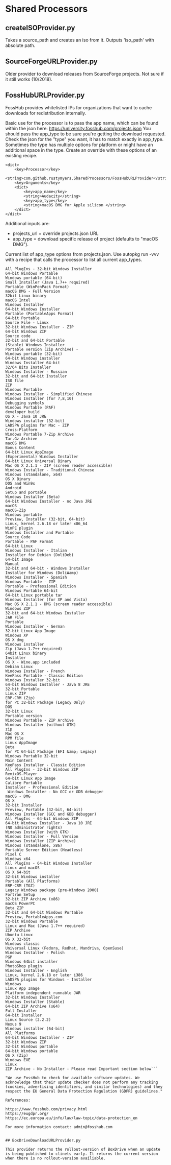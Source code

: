 Shared Processors
===============

## createISOProvider.py

Takes a source_path and creates an iso from it. Outputs 'iso_path' with absolute path. 

## SourceForgeURLProvider.py

Older provider to download releases from SourceForge projects. Not sure if it still works (10/2018).

## FossHubURLProvider.py

FossHub provides whitelisted IPs for organizations that want to cache downloads for redistribution internally. 

Basic use for the processor is to pass the app name, which can be found within the json here: https://university.fosshub.com/projects.json
You should pass the app_type to be sure you're getting the download requested. Check the json for the "type" you want, it has to match exactly in app_type. Sometimes the type has multiple options for platform or might have an additional space in the type. Create an override with these options of an existing recipe.
```
<dict>
    <key>Processor</key>
    <string>com.github.rustymyers.SharedProcessors/FossHubURLProvider</string>
    <key>Arguments</key>
    <dict>
        <key>app_name</key>
        <string>Audacity</string>
        <key>app_type</key>
        <string>macOS DMG for Apple silicon </string>
    </dict>
</dict>
```

Additional inputs are: 
* projects_url = override projects.json URL
* app_type = download specific release of project (defaults to "macOS DMG").

Current list of app_type options from projects.json. Use autopkg run -vvv with a recipe that calls the processor to list all current app\_types.

```
All PlugIns - 32-bit Windows Installer
64-bit Windows Portable
Windows portable (64-bit)
Small Installer (Java 1.7++ required)
Portable (WinPenPack Format)
macOS DMG - Full Version
32bit Linux binary
macOS Intel
Windows Installer
64-bit Windows Installer
Portable (PortableApps Format)
64-bit Portable
Source File - Linux
32-bit Windows Installer - ZIP
64-bit Windows ZIP
Source code
32-bit and 64-bit Portable
(Stable) Windows Installer
Portable version (Zip Archive) -
Windows portable (32-bit)
64-bit Windows installer
Windows Installer 64-bit
32/64 Bits Installer
Windows Installer - Russian
32-bit and 64-bit Installer
ISO file
ZIP
Windows Portable
Windows Installer - Simplified Chinese
Windows Installer (for 7,8,10)
Debugging symbols
Windows Portable (PAF)
developer build
OS X - Java 10 JRE
Windows installer (32-bit)
LADSPA plugins for Mac - ZIP
Cross-Platform
Windows Portable 7-Zip Archive
Tar.Gz Archive
macOS DMG
Bonus Content
64-bit Linux AppImage
(Experimental) Windows Installer
64-bit Linux Universal Binary
Mac OS X 2.1.1 - ZIP (screen reader accessible)
Windows Installer - Traditional Chinese
Windows (standalone, x64)
OS X Binary
DOS and Win9x
Android
Setup and portable
Windows Installer (Beta)
64-bit Windows Installer - no Java JRE
macOS
macOS-Zip
Windows portable
Preview, Installer (32-bit, 64-bit)
Linux, kernel 2.6.18 or later x86_64
WinPE plugin
Windows Installer and Portable
Source Code
Portable - PAF Format
64-bit Linux
Windows Installer - Italian
Installer for Debian (DoliDeb)
64-bit Image
Manual
32-bit and 64-bit - Windows Installer
Installer for Windows (DoliWamp)
Windows Installer - Spanish
Windows Portable - ZIP
Portable - Professional Edition
Windows Portable 64-bit
64-bit Linux portable tar
Windows Installer (for XP and Vista)
Mac OS X 2.1.1 - DMG (screen reader accessible)
Windows ZIP
32-bit and 64-bit Windows Installer
JAR File
Portable
Windows Installer - German
32-bit Linux App Image
Windows XP
OS X dmg
Windows installer
Zip (Java 1.7++ required)
64bit Linux binary
Installer
OS X - Wine.app included
Debian Linux
Windows Installer - French
KeePass Portable - Classic Edition
Windows Installer 32-bit
64-bit Windows Installer - Java 8 JRE
32-bit Portable
Linux ZIP
ERP-CRM (Zip)
for PC 32-bit Package (Legacy Only)
DOS
32-bit Linux
Portable version
Windows Portable - ZIP Archive
Windows Installer (without GTK)
zip
Mac OS X
RPM file
Linux AppImage
Beta
for PC 64-bit Package (EFI &amp; Legacy)
Windows Portable 32-bit
Main Content
KeePass Installer - Classic Edition
All PlugIns - 32-bit Windows ZIP
RemixOS-Player
64-bit Linux App Image
Calibre Portable
Installer - Professional Edition
 Windows Installer - No GCC or GDB debugger
macOS - DMG
OS X
32-bit Installer
Preview, Portable (32-bit, 64-bit)
Windows Installer (GCC and GDB debugger)
All PlugIns - 64-bit Windows ZIP
64-bit Windows Installer - Java 10 JRE
(NO administrator rights)
Windows Installer (with GTK)
Windows Installer - Full Version
Windows Installer (ZIP Archive)
Windows (standalone, x86)
Portable Server Edition (Headless)
Pixel C
Windows x64
All PlugIns - 64-bit Windows Installer
Linux and macOS
OS X 64-bit
32-bit Windows installer
Portable (All Platforms)
ERP-CRM (TGZ)
Legacy Windows package (pre-Windows 2000)
Fortran Setup
32-bit ZIP Archive (x86)
macOS PowerPC
Beta ZIP
32-bit and 64-bit Windows Portable
Preview, PortableApps.com
32-bit Windows Portable
Linux and Mac (Java 1.7++ required)
ZIP Archive
Ubuntu Linux
OS X 32-bit
Windows classic
Universal Linux (Fedora, Redhat, Mandriva, OpenSuse)
Windows Installer - Polish
PGP
Windows 64bit installer
PhotoShop plugin
Windows Installer - English
Linux, kernel 2.6.18 or later i386
LADSPA plugins for Windows - Installer
Windows
Linux App Image
Platform independent runnable JAR
32-bit Windows Installer
Windows Installer (Stable)
64-bit ZIP Archive (x64)
Full Installer
64-bit Installer
Linux Source (2.2.2)
Nexus 9
Windows installer (64-bit)
All Platforms
64-bit Windows Installer - ZIP
32-bit Windows ZIP
32-bit Windows portable
64-bit Windows portable
OS X (Zip)
Windows EXE
Linux
ZIP Archive - No Installer - Please read Important section below```

"We use FossHub to check for available software updates. We acknowledge that their update checker does not perform any tracking (cookies, advertising identifiers, and similar technologies) and they respect the EU General Data Protection Regulation (GDPR) guidelines."

References:

https://www.fosshub.com/privacy.html
https://eugdpr.org/
https://ec.europa.eu/info/law/law-topic/data-protection_en

For more information contact: admin@fosshub.com


## BoxDriveDownloadURLProvider.py

This provider returns the rollout-version of BoxDrive when an update is being published to clinets early. It returns the current version when there is no rollout-version availiable.
